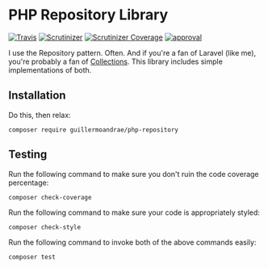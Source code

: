 # PHP Repository Library
[![Travis](https://img.shields.io/travis/guillermoandrae/php-repository-library.svg?style=flat-square)](https://travis-ci.org/guillermoandrae/php-repository-library) [![Scrutinizer](https://img.shields.io/scrutinizer/g/guillermoandrae/php-repository-library.svg?style=flat-square)](https://scrutinizer-ci.com/g/guillermoandrae/php-repository-library/) [![Scrutinizer Coverage](https://img.shields.io/scrutinizer/coverage/g/guillermoandrae/php-repository-library.svg?style=flat-square)](https://scrutinizer-ci.com/g/guillermoandrae/php-repository-library/) [![approval](https://img.shields.io/badge/approved%20by-your%20mom-green.svg?style=flat-square)](https://guillermoandraefisher.com)

I use the Repository pattern. Often. And if you're a fan of Laravel (like me), you're probably a fan of [Collections](https://laravel.com/docs/5.6/collections). This library includes simple implementations of both.

## Installation
Do this, then relax:
```
composer require guillermoandrae/php-repository
```

## Testing
Run the following command to make sure you don't ruin the code coverage percentage:
```
composer check-coverage
```

Run the following command to make sure your code is appropriately styled:
```
composer check-style
```

Run the following command to invoke both of the above commands easily:
```
composer test
```
